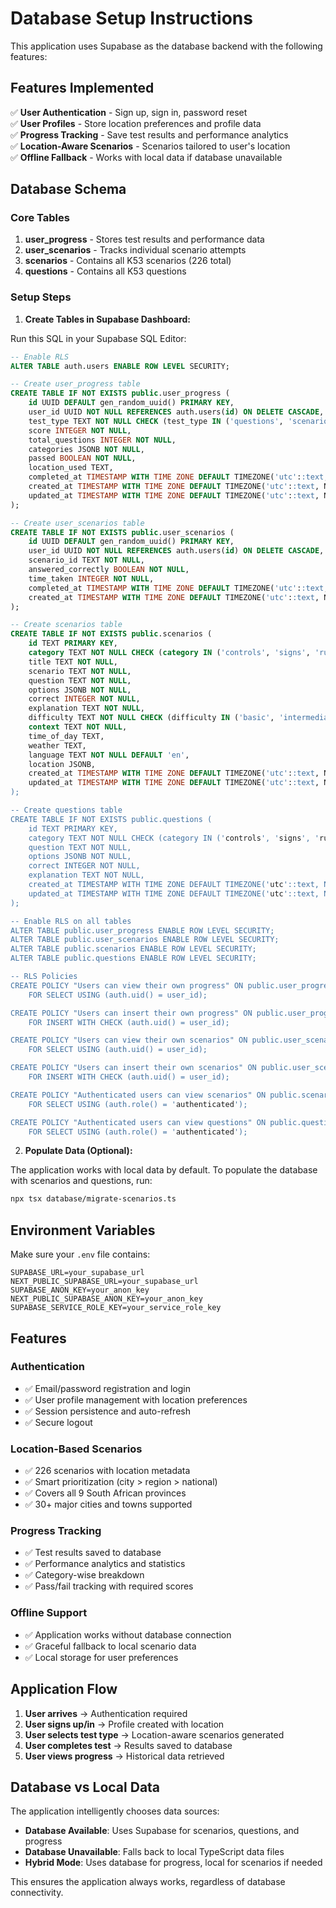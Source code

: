 # Database Setup Instructions

This application uses Supabase as the database backend with the following features:

## Features Implemented

✅ **User Authentication** - Sign up, sign in, password reset  
✅ **User Profiles** - Store location preferences and profile data  
✅ **Progress Tracking** - Save test results and performance analytics  
✅ **Location-Aware Scenarios** - Scenarios tailored to user's location  
✅ **Offline Fallback** - Works with local data if database unavailable

## Database Schema

### Core Tables

1. **user_progress** - Stores test results and performance data
2. **user_scenarios** - Tracks individual scenario attempts
3. **scenarios** - Contains all K53 scenarios (226 total)
4. **questions** - Contains all K53 questions

### Setup Steps

1. **Create Tables in Supabase Dashboard:**

Run this SQL in your Supabase SQL Editor:

```sql
-- Enable RLS
ALTER TABLE auth.users ENABLE ROW LEVEL SECURITY;

-- Create user_progress table
CREATE TABLE IF NOT EXISTS public.user_progress (
    id UUID DEFAULT gen_random_uuid() PRIMARY KEY,
    user_id UUID NOT NULL REFERENCES auth.users(id) ON DELETE CASCADE,
    test_type TEXT NOT NULL CHECK (test_type IN ('questions', 'scenarios')),
    score INTEGER NOT NULL,
    total_questions INTEGER NOT NULL,
    categories JSONB NOT NULL,
    passed BOOLEAN NOT NULL,
    location_used TEXT,
    completed_at TIMESTAMP WITH TIME ZONE DEFAULT TIMEZONE('utc'::text, NOW()) NOT NULL,
    created_at TIMESTAMP WITH TIME ZONE DEFAULT TIMEZONE('utc'::text, NOW()) NOT NULL,
    updated_at TIMESTAMP WITH TIME ZONE DEFAULT TIMEZONE('utc'::text, NOW()) NOT NULL
);

-- Create user_scenarios table
CREATE TABLE IF NOT EXISTS public.user_scenarios (
    id UUID DEFAULT gen_random_uuid() PRIMARY KEY,
    user_id UUID NOT NULL REFERENCES auth.users(id) ON DELETE CASCADE,
    scenario_id TEXT NOT NULL,
    answered_correctly BOOLEAN NOT NULL,
    time_taken INTEGER NOT NULL,
    completed_at TIMESTAMP WITH TIME ZONE DEFAULT TIMEZONE('utc'::text, NOW()) NOT NULL,
    created_at TIMESTAMP WITH TIME ZONE DEFAULT TIMEZONE('utc'::text, NOW()) NOT NULL
);

-- Create scenarios table
CREATE TABLE IF NOT EXISTS public.scenarios (
    id TEXT PRIMARY KEY,
    category TEXT NOT NULL CHECK (category IN ('controls', 'signs', 'rules', 'mixed')),
    title TEXT NOT NULL,
    scenario TEXT NOT NULL,
    question TEXT NOT NULL,
    options JSONB NOT NULL,
    correct INTEGER NOT NULL,
    explanation TEXT NOT NULL,
    difficulty TEXT NOT NULL CHECK (difficulty IN ('basic', 'intermediate', 'advanced')),
    context TEXT NOT NULL,
    time_of_day TEXT,
    weather TEXT,
    language TEXT NOT NULL DEFAULT 'en',
    location JSONB,
    created_at TIMESTAMP WITH TIME ZONE DEFAULT TIMEZONE('utc'::text, NOW()) NOT NULL,
    updated_at TIMESTAMP WITH TIME ZONE DEFAULT TIMEZONE('utc'::text, NOW') NOT NULL
);

-- Create questions table
CREATE TABLE IF NOT EXISTS public.questions (
    id TEXT PRIMARY KEY,
    category TEXT NOT NULL CHECK (category IN ('controls', 'signs', 'rules')),
    question TEXT NOT NULL,
    options JSONB NOT NULL,
    correct INTEGER NOT NULL,
    explanation TEXT NOT NULL,
    created_at TIMESTAMP WITH TIME ZONE DEFAULT TIMEZONE('utc'::text, NOW()) NOT NULL,
    updated_at TIMESTAMP WITH TIME ZONE DEFAULT TIMEZONE('utc'::text, NOW()) NOT NULL
);

-- Enable RLS on all tables
ALTER TABLE public.user_progress ENABLE ROW LEVEL SECURITY;
ALTER TABLE public.user_scenarios ENABLE ROW LEVEL SECURITY;
ALTER TABLE public.scenarios ENABLE ROW LEVEL SECURITY;
ALTER TABLE public.questions ENABLE ROW LEVEL SECURITY;

-- RLS Policies
CREATE POLICY "Users can view their own progress" ON public.user_progress
    FOR SELECT USING (auth.uid() = user_id);

CREATE POLICY "Users can insert their own progress" ON public.user_progress
    FOR INSERT WITH CHECK (auth.uid() = user_id);

CREATE POLICY "Users can view their own scenarios" ON public.user_scenarios
    FOR SELECT USING (auth.uid() = user_id);

CREATE POLICY "Users can insert their own scenarios" ON public.user_scenarios
    FOR INSERT WITH CHECK (auth.uid() = user_id);

CREATE POLICY "Authenticated users can view scenarios" ON public.scenarios
    FOR SELECT USING (auth.role() = 'authenticated');

CREATE POLICY "Authenticated users can view questions" ON public.questions
    FOR SELECT USING (auth.role() = 'authenticated');
```

2. **Populate Data (Optional):**

The application works with local data by default. To populate the database with scenarios and questions, run:

```bash
npx tsx database/migrate-scenarios.ts
```

## Environment Variables

Make sure your `.env` file contains:

```
SUPABASE_URL=your_supabase_url
NEXT_PUBLIC_SUPABASE_URL=your_supabase_url
SUPABASE_ANON_KEY=your_anon_key
NEXT_PUBLIC_SUPABASE_ANON_KEY=your_anon_key
SUPABASE_SERVICE_ROLE_KEY=your_service_role_key
```

## Features

### Authentication

- ✅ Email/password registration and login
- ✅ User profile management with location preferences
- ✅ Session persistence and auto-refresh
- ✅ Secure logout

### Location-Based Scenarios

- ✅ 226 scenarios with location metadata
- ✅ Smart prioritization (city > region > national)
- ✅ Covers all 9 South African provinces
- ✅ 30+ major cities and towns supported

### Progress Tracking

- ✅ Test results saved to database
- ✅ Performance analytics and statistics
- ✅ Category-wise breakdown
- ✅ Pass/fail tracking with required scores

### Offline Support

- ✅ Application works without database connection
- ✅ Graceful fallback to local scenario data
- ✅ Local storage for user preferences

## Application Flow

1. **User arrives** → Authentication required
2. **User signs up/in** → Profile created with location
3. **User selects test type** → Location-aware scenarios generated
4. **User completes test** → Results saved to database
5. **User views progress** → Historical data retrieved

## Database vs Local Data

The application intelligently chooses data sources:

- **Database Available**: Uses Supabase for scenarios, questions, and progress
- **Database Unavailable**: Falls back to local TypeScript data files
- **Hybrid Mode**: Uses database for progress, local for scenarios if needed

This ensures the application always works, regardless of database connectivity.
